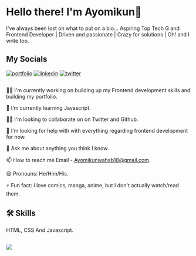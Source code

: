 
# Hello there! I'm Ayomikun👋

I've always been lost on what to put on a bio... Aspiring Top Tech G and Frontend Developer | Driven and passionate | Crazy for solutions | Oh! and I write too.
## My Socials
[![portfolio](https://img.shields.io/badge/my_portfolio-000?style=for-the-badge&logo=ko-fi&logoColor=white)](https://app.netlify.com/teams/mkzay/sites)
[![linkedin](https://img.shields.io/badge/linkedin-0A66C2?style=for-the-badge&logo=linkedin&logoColor=white)](https://www.linkedin.com/in/ayomikun-wahab-jimoh-585bb5221/)
[![twitter](https://img.shields.io/badge/twitter-1DA1F2?style=for-the-badge&logo=twitter&logoColor=white)](https://twitter.com/Mkzay_)
## 
👩‍💻 I'm currently working on building up my Frontend development skills and building my portfolio.

🧠 I'm currently learning Javascript.

👯‍♀️ I'm looking to collaborate on on Twitter and Github.

🤔 I'm looking for help with with everything regarding frontend development for now.

💬 Ask me about anything you think I know.

📫 How to reach me Email - Ayomikunwahab18@gmail.com.

😄 Pronouns: He/Him/His.

⚡️ Fun fact: I love comics, manga, anime, but I don't actually watch/read them.
## 🛠 Skills
HTML, CSS And Javascript.


## 
<img src="https://github-readme-stats.vercel.app/api?username=Mkzay&show_icons=true&theme=great-gatsby"/>
